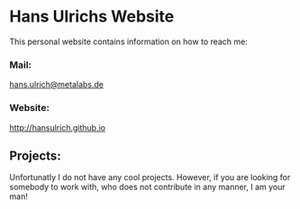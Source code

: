 Hans Ulrichs Website
====================

This personal website contains information on how to reach me:

### Mail:
hans.ulrich@metalabs.de

### Website:
http://hansulrich.github.io

Projects:
---------
Unfortunatly I do not have any cool projects. However, if you are looking for somebody to work with, who does not contribute in any manner, I am your man!
